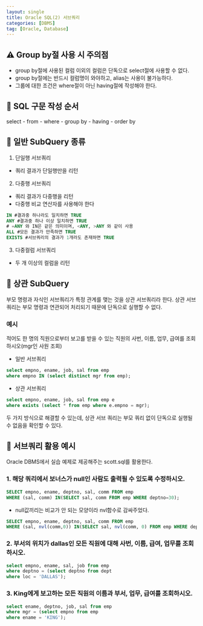 ```yaml
---
layout: single
title: Oracle SQL(2) 서브쿼리
categories: [DBMS]
tag: [Oracle, Database]
---
```


## ⚠️ Group by절 사용 시 주의점

- group by절에 사용된 컬럼 이외의 컬럼은 단독으로 select절에 사용할 수 없다.
- group by절에는 반드시 컬럼명이 와야하고, alias는 사용이 불가능하다.
- 그룹에 대한 조건은 where절이 아닌 having절에 작성해야 한다.

## 📖 SQL 구문 작성 순서

select - from - where - group by - having - order by

## 📖 일반 SubQuery 종류

1) 단일행 서브쿼리

- 쿼리 결과가 단일행만을 리턴

2) 다중행 서브쿼리

- 쿼리 결과가 다중행을 리턴
- 다중행 비교 연산자를 사용해야 한다

```sql
IN #결과중 하나라도 일치하면 TRUE
ANY #결과중 하나 이상 일치하면 TRUE
# =ANY 와 IN은 같은 의미이며, <ANY, >ANY 와 같이 사용
ALL #모든 결과가 만족하면 TRUE
EXISTS #서브쿼리의 결과가 1개라도 존재하면 TRUE
```

3) 다중컬럼 서브쿼리

- 두 개 이상의 컬럼을 리턴

## 📖 상관 SubQuery

 부모 명령과 자식인 서브쿼리가 특정 관계를 맺는 것을 상관 서브쿼리라 한다. 상관 서브쿼리는 부모 명령과 연관되어 처리되기 때문에 단독으로 실행할 수 없다.

### 예시

적어도 한 명의 직원으로부터 보고를 받을 수 있는 직원의 사번, 이름, 업무, 급여를 조회하시오(mgr인 사원 조회)

- 일반 서브쿼리

```sql
select empno, ename, job, sal from emp
where empno IN (select distinct mgr from emp);
```

- 상관 서브쿼리

```sql
select empno, ename, job, sal from emp e
where exists (select * from emp where e.empno = mgr);
```

두 가지 방식으로 해결할 수 있는데, 상관 서브 쿼리는 부모 쿼리 없이 단독으로 실행될 수 없음을 확인할 수 있다.

## 📖 서브쿼리 활용 예시
Oracle DBMS에서 실습 예제로 제공해주는 scott.sql를 활용한다.

### 1. 해당 쿼리에서 보너스가 null인 사람도 출력될 수 있도록 수정하시오.

```sql
SELECT empno, ename, deptno, sal, comm FROM emp
WHERE (sal, comm) IN(SELECT sal, comm FROM emp WHERE deptno=30);
```

- null값끼리는 비교가 안 되는 모양이라 nvl함수로 감싸주었다.

```sql
SELECT empno, ename, deptno, sal, comm FROM emp
WHERE (sal, nvl(comm,0)) IN(SELECT sal, nvl(comm, 0) FROM emp WHERE deptno=30);
```

### 2. 부서의 위치가 dallas인 모든 직원에 대해 사번, 이름, 급여, 업무를 조회하시오.

```sql
select empno, ename, sal, job from emp
where deptno = (select deptno from dept
where loc = 'DALLAS');
```

### 3. King에게 보고하는 모든 직원의 이름과 부서, 업무, 급여를 조회하시오.

```sql
select ename, deptno, job, sal from emp
where mgr = (select empno from emp
where ename = 'KING');
```